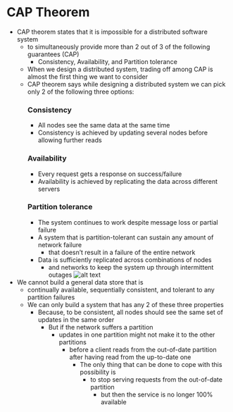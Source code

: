 # CAP Theorem
* CAP theorem states that it is impossible for a distributed software system
  * to simultaneously provide more than 2 out of 3 of the following guarantees (CAP)
    * Consistency, Availability, and Partition tolerance
  * When we design a distributed system, trading off among CAP is almost the first thing we want to consider
  * CAP theorem says while designing a distributed system we can pick only 2 of the following three options:
    ### Consistency
      * All nodes see the same data at the same time
      * Consistency is achieved by updating several nodes before allowing further reads
    ### Availability
      * Every request gets a response on success/failure
      * Availability is achieved by replicating the data across different servers
    ### Partition tolerance
      * The system continues to work despite message loss or partial failure
      * A system that is partition-tolerant can sustain any amount of network failure
        * that doesn’t result in a failure of the entire network
      * Data is sufficiently replicated across combinations of nodes
        * and networks to keep the system up through intermittent outages
![alt text](https://github.com/reshinto/Basic_technologies_revision/system_design/images/cap_theorem.png "CAP Theorem")
* We cannot build a general data store that is
  * continually available, sequentially consistent, and tolerant to any partition failures
  * We can only build a system that has any 2 of these three properties
    * Because, to be consistent, all nodes should see the same set of updates in the same order
      * But if the network suffers a partition
        * updates in one partition might not make it to the other partitions
          * before a client reads from the out-of-date partition after having read from the up-to-date one
            * The only thing that can be done to cope with this possibility is
              * to stop serving requests from the out-of-date partition
                * but then the service is no longer 100% available
